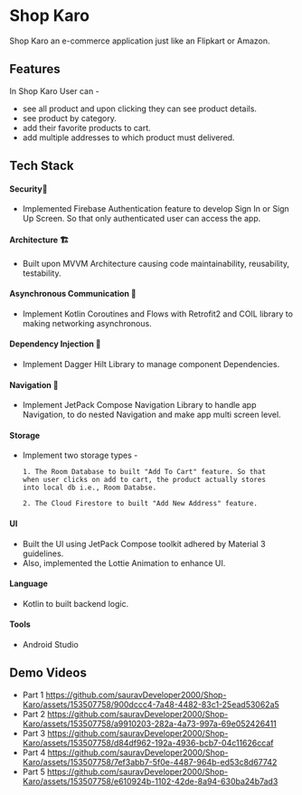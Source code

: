 
# Shop Karo

Shop Karo an e-commerce application just like an Flipkart or Amazon.


## Features

In Shop Karo User can - 

* see all product and upon clicking they can see product details.
* see product by category.
* add their favorite products to cart.
* add multiple addresses to which product must delivered.
## Tech Stack

#### Security🔐
- Implemented Firebase Authentication feature to develop Sign In or Sign Up Screen. So that only authenticated user can access the app.

#### Architecture 🏗️
- Built upon MVVM Architecture causing code maintainability, reusability, testability.

#### Asynchronous Communication 🛜
- Implement Kotlin Coroutines and Flows with Retrofit2 and COIL library to making networking asynchronous.

#### Dependency Injection 💉
- Implement Dagger Hilt Library to manage component Dependencies.

#### Navigation 🧭
- Implement JetPack Compose Navigation Library to handle app Navigation, to do nested Navigation and make app multi screen level.

#### Storage 
- Implement two storage types - 

      1. The Room Database to built "Add To Cart" feature. So that 
      when user clicks on add to cart, the product actually stores 
      into local db i.e., Room Databse.
      
      2. The Cloud Firestore to built "Add New Address" feature.

#### UI
- Built the UI using JetPack Compose toolkit adhered by Material 3 guidelines. 
- Also, implemented the Lottie Animation to enhance UI.

#### Language 
- Kotlin to built backend logic.
#### Tools 
- Android Studio 

## Demo Videos
- Part 1
https://github.com/sauravDeveloper2000/Shop-Karo/assets/153507758/900dccc4-7a48-4482-83c1-25ead53062a5
- Part 2
https://github.com/sauravDeveloper2000/Shop-Karo/assets/153507758/a9910203-282a-4a73-997a-69e052426411
- Part 3
https://github.com/sauravDeveloper2000/Shop-Karo/assets/153507758/d84df962-192a-4936-bcb7-04c11626ccaf
- Part 4
https://github.com/sauravDeveloper2000/Shop-Karo/assets/153507758/7ef3abb7-5f0e-4487-964b-ed53c8d67742
- Part 5
https://github.com/sauravDeveloper2000/Shop-Karo/assets/153507758/e610924b-1102-42de-8a94-630ba24b7ad3



